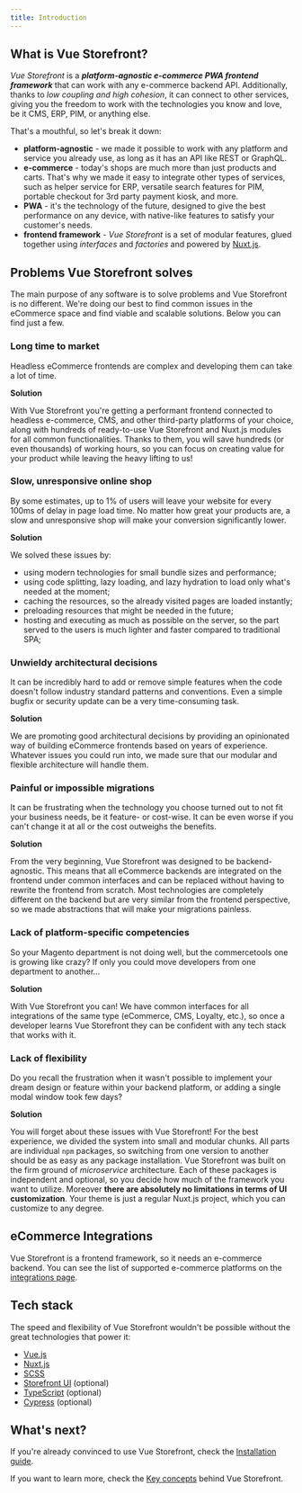 ```yaml
---
title: Introduction
---
```


## What is Vue Storefront?

_Vue Storefront_ is a ___platform-agnostic e-commerce PWA frontend framework___ that can work with any e-commerce backend API. Additionally, thanks to _low coupling and high cohesion_, it can connect to other services, giving you the freedom to work with the technologies you know and love, be it CMS, ERP, PIM, or anything else.

<picture src="diagram-general.png" alt="Vue Storefront architecture overview"></picture>

That's a mouthful, so let's break it down:
 - __platform-agnostic__ - we made it possible to work with any platform and service you already use, as long as it has an API like REST or GraphQL.
 - __e-commerce__ - today's shops are much more than just products and carts. That's why we made it easy to integrate other types of services, such as helper service for ERP, versatile search features for PIM, portable checkout for 3rd party payment kiosk, and more.
 - __PWA__ - it's the technology of the future, designed to give the best performance on any device, with native-like features to satisfy your customer's needs.
 - __frontend framework__ - _Vue Storefront_ is a set of modular features, glued together using _interfaces_ and _factories_ and powered by [Nuxt.js](https://nuxtjs.org/).

## Problems Vue Storefront solves

The main purpose of any software is to solve problems and Vue Storefront is no different. We're doing our best to find common issues in the eCommerce space and find viable and scalable solutions. Below you can find just a few.

### Long time to market

Headless eCommerce frontends are complex and developing them can take a lot of time. 

**Solution**

With Vue Storefront you're getting a performant frontend connected to headless e-commerce, CMS, and other third-party platforms of your choice, along with hundreds of ready-to-use Vue Storefront and Nuxt.js modules for all common functionalities. Thanks to them, you will save hundreds (or even thousands) of working hours, so you can focus on creating value for your product while leaving the heavy lifting to us!

### Slow, unresponsive online shop

By some estimates, up to 1% of users will leave your website for every 100ms of delay in page load time. No matter how great your products are, a slow and unresponsive shop will make your conversion significantly lower.

**Solution**

We solved these issues by:
- using modern technologies for small bundle sizes and performance;
- using code splitting, lazy loading, and lazy hydration to load only what's needed at the moment;
- caching the resources, so the already visited pages are loaded instantly;
- preloading resources that might be needed in the future;
- hosting and executing as much as possible on the server, so the part served to the users is much lighter and faster compared to traditional SPA;

### Unwieldy architectural decisions

It can be incredibly hard to add or remove simple features when the code doesn't follow industry standard patterns and conventions. Even a simple bugfix or security update can be a very time-consuming task.

**Solution**

We are promoting good architectural decisions by providing an opinionated way of building eCommerce frontends based on years of experience. Whatever issues you could run into, we made sure that our modular and flexible architecture will handle them.

### Painful or impossible migrations

It can be frustrating when the technology you choose turned out to not fit your business needs, be it feature- or cost-wise. It can be even worse if you can't change it at all or the cost outweighs the benefits.

**Solution**

From the very beginning, Vue Storefront was designed to be backend-agnostic. This means that all eCommerce backends are integrated on the frontend under common interfaces and can be replaced without having to rewrite the frontend from scratch. Most technologies are completely different on the backend but are very similar from the frontend perspective, so we made abstractions that will make your migrations painless.

### Lack of platform-specific competencies

So your Magento department is not doing well, but the commercetools one is growing like crazy? If only you could move developers from one department to another...

**Solution**

With Vue Storefront you can! We have common interfaces for all integrations of the same type (eCommerce, CMS, Loyalty, etc.), so once a developer learns Vue Storefront they can be confident with any tech stack that works with it.

### Lack of flexibility

Do you recall the frustration when it wasn't possible to implement your dream design or feature within your backend platform, or adding a single modal window took few days?


**Solution**

You will forget about these issues with Vue Storefront! For the best experience, we divided the system into small and modular chunks. All parts are individual `npm` packages, so switching from one version to another should be as easy as any package installation.
Vue Storefront was built on the firm ground of _microservice_ architecture. Each of these packages is independent and optional, so you decide how much of the framework you want to utilize. Moreover **there are absolutely no limitations in terms of UI customization**. Your theme is just a regular Nuxt.js project, which you can customize to any degree.

## eCommerce Integrations

Vue Storefront is a frontend framework, so it needs an e-commerce backend. You can see the list of supported e-commerce platforms on the [integrations page](./integrations).

## Tech stack

The speed and flexibility of Vue Storefront wouldn't be possible without the great technologies that power it:

- [Vue.js](https://vuejs.org/v2/guide/)
- [Nuxt.js](https://nuxtjs.org/guide)
- [SCSS](https://sass-lang.com/)
- [Storefront UI](https://www.storefrontui.io/) (optional)
- [TypeScript](https://www.typescriptlang.org/docs/home) (optional)
- [Cypress](https://www.cypress.io/) (optional)

## What's next?

If you're already convinced to use Vue Storefront, check the [Installation guide](./general/installation.html).

If you want to learn more, check the [Key concepts](./general/key-concepts.html) behind Vue Storefront.
